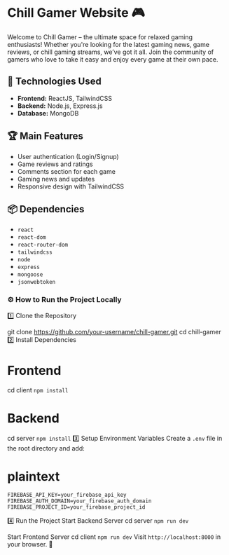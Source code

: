 # Chill Gamer Website 🎮

Welcome to Chill Gamer – the ultimate space for relaxed gaming enthusiasts! Whether you're looking for the latest gaming news, game reviews, or chill gaming streams, we’ve got it all. Join the community of gamers who love to take it easy and enjoy every game at their own pace.

## 🚀 Technologies Used
- **Frontend:** ReactJS, TailwindCSS
- **Backend:** Node.js, Express.js
- **Database:** MongoDB

## 🏆 Main Features
- User authentication (Login/Signup)
- Game reviews and ratings
- Comments section for each game
- Gaming news and updates
- Responsive design with TailwindCSS

## 📦 Dependencies
- `react`
- `react-dom`
- `react-router-dom`
- `tailwindcss`
- `node`
- `express`
- `mongoose`
- `jsonwebtoken`


### ⚙️ How to Run the Project Locally
1️⃣ Clone the Repository

git clone https://github.com/your-username/chill-gamer.git
cd chill-gamer
2️⃣ Install Dependencies
# Frontend
cd client
`npm install`

# Backend
cd server
`npm install`
3️⃣ Setup Environment Variables
Create a `.env` file in the root directory and add:

# plaintext
`FIREBASE_API_KEY=your_firebase_api_key`
`FIREBASE_AUTH_DOMAIN=your_firebase_auth_domain`
`FIREBASE_PROJECT_ID=your_firebase_project_id`

4️⃣ Run the Project
Start Backend Server
cd server
`npm run dev`

Start Frontend Server
cd client
`npm run dev`
Visit `http://localhost:8000` in your browser. 🚀
